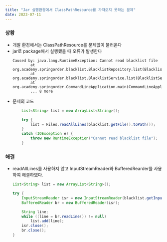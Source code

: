 ```yaml
---
title: "Jar 실행환경에서 ClassPathResource를 가져오지 못하는 문제"
date: 2023-07-11
---
```


### 상황
- 개발 환경에서는 ClassPathResource를 문제없이 불러온다
- jar로 package해서 실행했을 때 오류가 발생한다
    ```
    Caused by: java.lang.RuntimeException: Cannot read blacklist file
            at org.academy.springorder.blacklist.BlacklistRepository.list(BlacklistRepository.java:25)
            at org.academy.springorder.blacklist.BlacklistService.list(BlacklistService.java:16)
            at org.academy.springorder.CommandLineApplication.main(CommandLineApplication.java:66)
            ... 8 more
    ```
- 문제의 코드
    ```java
        List<String> list = new ArrayList<String>();

        try {
            list = Files.readAllLines(blacklist.getFile().toPath());
        }
        catch (IOException e) {
            throw new RuntimeException("Cannot read blacklist file");
        }
    ```


### 해결
- readAllLines를 사용하지 않고 InputStreamReader와 BufferedRearder를 사용하여 해결하였다.
    ```java
    List<String> list = new ArrayList<String>();

    try {
        InputStreamReader isr = new InputStreamReader(blacklist.getInputStream());
        BufferedReader br = new BufferedReader(isr);

        String line;
        while ((line = br.readLine()) != null)
            list.add(line);
        isr.close();
        br.close();
    }
    ```
